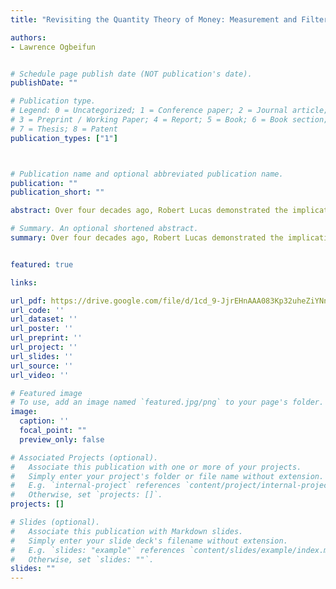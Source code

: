 ```yaml
---
title: "Revisiting the Quantity Theory of Money: Measurement and Filtering Perspectives"

authors:
- Lawrence Ogbeifun


# Schedule page publish date (NOT publication's date).
publishDate: ""

# Publication type.
# Legend: 0 = Uncategorized; 1 = Conference paper; 2 = Journal article;
# 3 = Preprint / Working Paper; 4 = Report; 5 = Book; 6 = Book section;
# 7 = Thesis; 8 = Patent
publication_types: ["1"]



# Publication name and optional abbreviated publication name.
publication: ""
publication_short: ""

abstract: Over four decades ago, Robert Lucas demonstrated the implications of the Quantity Theory of Money (QTM) through empirical evidence linking inflation rates, nominal interest rates, and the growth rates of monetary aggregates. This study builds on Lucas’ foundational work by extending the analysis over a longer period, using advanced monetary measurement and filtering techniques, and substituting short-term interest rates with a long-term interest rate measure. The findings reaﬃrm the importance of money supply measures and filtering techniques when evaluating Lucas’ predictions. Notably, irrespective of the sample period considered, the results consistently show that Divisia M2 and MZM, when analyzed using the Hamilton filtering technique, closely align with the QTM.

# Summary. An optional shortened abstract.
summary: Over four decades ago, Robert Lucas demonstrated the implications of the Quantity Theory of Money (QTM) through empirical evidence linking inflation rates, nominal interest rates, and the growth rates of monetary aggregates. This study builds on Lucas’ foundational work by extending the analysis over a longer period, using advanced monetary measurement and filtering techniques, and substituting short-term interest rates with a long-term interest rate measure. The findings reaﬃrm the importance of money supply measures and filtering techniques when evaluating Lucas’ predictions. Notably, irrespective of the sample period considered, the results consistently show that Divisia M2 and MZM, when analyzed using the Hamilton filtering technique, closely align with the QTM.


featured: true

links:

url_pdf: https://drive.google.com/file/d/1cd_9-JjrEHnAAA083Kp32uheZiYNnIpX/view?usp=drive_link
url_code: ''
url_dataset: ''
url_poster: ''
url_preprint: ''
url_project: ''
url_slides: ''
url_source: ''
url_video: ''

# Featured image
# To use, add an image named `featured.jpg/png` to your page's folder. 
image:
  caption: ''
  focal_point: ""
  preview_only: false

# Associated Projects (optional).
#   Associate this publication with one or more of your projects.
#   Simply enter your project's folder or file name without extension.
#   E.g. `internal-project` references `content/project/internal-project/index.md`.
#   Otherwise, set `projects: []`.
projects: []

# Slides (optional).
#   Associate this publication with Markdown slides.
#   Simply enter your slide deck's filename without extension.
#   E.g. `slides: "example"` references `content/slides/example/index.md`.
#   Otherwise, set `slides: ""`.
slides: ""
---
```

